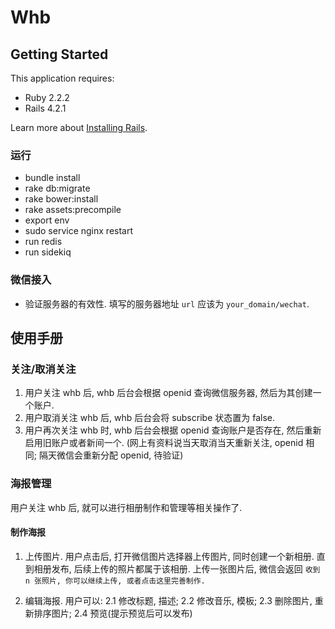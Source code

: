 # Whb

## Getting Started
This application requires:

- Ruby 2.2.2
- Rails 4.2.1

Learn more about [Installing Rails](http://railsapps.github.io/installing-rails.html).

### 运行
* bundle install
* rake db:migrate
* rake bower:install
* rake assets:precompile
* export env
* sudo service nginx restart
* run redis
* run sidekiq

### 微信接入

- 验证服务器的有效性. 填写的服务器地址 `url` 应该为 `your_domain/wechat`.


## 使用手册

### 关注/取消关注

1. 用户关注 whb 后, whb 后台会根据 openid 查询微信服务器, 然后为其创建一个账户.
2. 用户取消关注 whb 后, whb 后台会将 subscribe 状态置为 false.
3. 用户再次关注 whb 时, whb 后台会根据 openid 查询账户是否存在, 然后重新启用旧账户或者新间一个.
   (网上有资料说当天取消当天重新关注, openid 相同; 隔天微信会重新分配 openid, 待验证)

### 海报管理
用户关注 whb 后, 就可以进行相册制作和管理等相关操作了.

#### 制作海报

1. 上传图片. 用户点击后, 打开微信图片选择器上传图片, 同时创建一个新相册. 直到相册发布, 后续上传的照片都属于该相册.
上传一张图片后, 微信会返回 `收到 n 张照片, 你可以继续上传, 或者点击这里完善制作.`

2. 编辑海报. 用户可以:
   2.1 修改标题, 描述;
   2.2 修改音乐, 模板;
   2.3 删除图片, 重新排序图片;
   2.4 预览(提示预览后可以发布)
